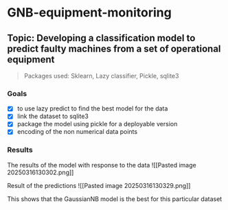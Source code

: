 # GNB-equipment-monitoring

## Topic: Developing a classification model to predict faulty machines from a set of operational equipment

> Packages used: Sklearn, Lazy classifier, Pickle, sqlite3

### Goals
- [x] to use lazy predict to find the best model for the data
- [x] link the dataset to sqlite3
- [x] package the model using pickle for a deployable version
- [x] encoding of the non numerical data points 

### Results 
The results of the model with response to the data
![[Pasted image 20250316130302.png]]

Result of the predictions
![[Pasted image 20250316130329.png]]

This shows that the GaussianNB model is the best for this particular dataset

